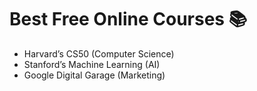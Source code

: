 # Best Free Online Courses 📚  
- Harvard’s CS50 (Computer Science)  
- Stanford’s Machine Learning (AI)  
- Google Digital Garage (Marketing)  
